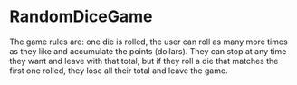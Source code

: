 # RandomDiceGame

The game rules are: one die is rolled,
  the user can roll as many more times as they like and accumulate the 
  points (dollars).  They can stop at any time they want and leave 
  with that total, but if they roll a die that matches the first one rolled, 
   they lose all their total and leave the game.
